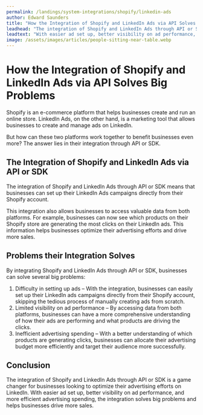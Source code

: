 ```yaml
---
permalink: /landings/system-integrations/shopify/linkedin-ads
author: Edward Saunders
title: "How the Integration of Shopify and LinkedIn Ads via API Solves Big Problems"
leadhead: "The integration of Shopify and LinkedIn Ads through API or SDK is a game changer for businesses looking to optimize their advertising efforts on LinkedIn"
leadtext: "With easier ad set up, better visibility on ad performance, and more efficient advertising spending, the integration solves big problems and helps businesses drive more sales."
image: /assets/images/articles/people-sitting-near-table.webp
---
```

<div class="arttext">	<h1>How the Integration of Shopify and LinkedIn Ads via API Solves Big Problems</h1>
	<p>Shopify is an e-commerce platform that helps businesses create and run an online store. LinkedIn Ads, on the other hand, is a marketing tool that allows businesses to create and manage ads on LinkedIn.</p>
	<p>But how can these two platforms work together to benefit businesses even more? The answer lies in their integration through API or SDK.</p>
	<h2>The Integration of Shopify and LinkedIn Ads via API or SDK</h2>
	<p>The integration of Shopify and LinkedIn Ads through API or SDK means that businesses can set up their LinkedIn Ads campaigns directly from their Shopify account.</p>
	<p>This integration also allows businesses to access valuable data from both platforms. For example, businesses can now see which products on their Shopify store are generating the most clicks on their LinkedIn ads. This information helps businesses optimize their advertising efforts and drive more sales.</p>
	<h2>Problems their Integration Solves</h2>
	<p>By integrating Shopify and LinkedIn Ads through API or SDK, businesses can solve several big problems:</p>
	<ol>
		<li>Difficulty in setting up ads – With the integration, businesses can easily set up their LinkedIn ads campaigns directly from their Shopify account, skipping the tedious process of manually creating ads from scratch.</li>
		<li>Limited visibility on ad performance – By accessing data from both platforms, businesses can have a more comprehensive understanding of how their ads are performing and what products are driving the clicks.</li>
		<li>Inefficient advertising spending – With a better understanding of which products are generating clicks, businesses can allocate their advertising budget more efficiently and target their audience more successfully.</li>
	</ol>
	<h2>Conclusion</h2>
	<p>The integration of Shopify and LinkedIn Ads through API or SDK is a game changer for businesses looking to optimize their advertising efforts on LinkedIn. With easier ad set up, better visibility on ad performance, and more efficient advertising spending, the integration solves big problems and helps businesses drive more sales. </p>
</div>